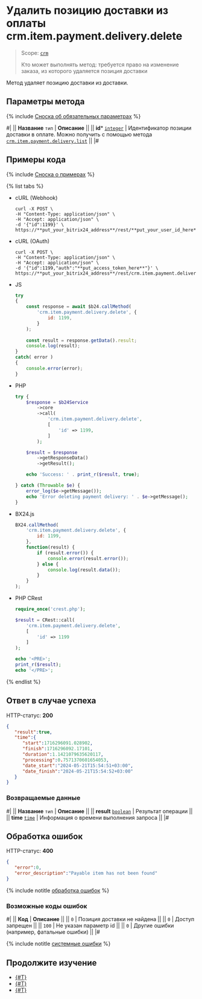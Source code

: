 # Удалить позицию доставки из оплаты crm.item.payment.delivery.delete

> Scope: [`crm`](../../../../scopes/permissions.md)
>
> Кто может выполнять метод: требуется право на изменение заказа, из которого удаляется позиция доставки

Метод удаляет позицию доставки из доставки.

## Параметры метода

{% include [Сноска об обязательных параметрах](../../../../../_includes/required.md) %}

#|
|| **Название**
`тип` | **Описание** ||
|| **id***
[`integer`](../../../../data-types.md) | Идентификатор позиции доставки в оплате.
Можно получить с помощью метода [`crm.item.payment.delivery.list`](./crm-item-payment-delivery-list.md)  ||
|#

## Примеры кода

{% include [Сноска о примерах](../../../../../_includes/examples.md) %}

{% list tabs %}

- cURL (Webhook)

    ```http
    curl -X POST \
    -H "Content-Type: application/json" \
    -H "Accept: application/json" \
    -d '{"id":1199}' \
    https://**put_your_bitrix24_address**/rest/**put_your_user_id_here**/**put_your_webhook_here**/crm.item.payment.delivery.delete
    ```

- cURL (OAuth)

    ```http
    curl -X POST \
    -H "Content-Type: application/json" \
    -H "Accept: application/json" \
    -d '{"id":1199,"auth":"**put_access_token_here**"}' \
    https://**put_your_bitrix24_address**/rest/crm.item.payment.delivery.delete
    ```

- JS


    ```js
    try
    {
    	const response = await $b24.callMethod(
    		'crm.item.payment.delivery.delete', {
    			id: 1199,
    		}
    	);
    	
    	const result = response.getData().result;
    	console.log(result);
    }
    catch( error )
    {
    	console.error(error);
    }
    ```

- PHP


    ```php
    try {
        $response = $b24Service
            ->core
            ->call(
                'crm.item.payment.delivery.delete',
                [
                    'id' => 1199,
                ]
            );
    
        $result = $response
            ->getResponseData()
            ->getResult();
    
        echo 'Success: ' . print_r($result, true);
    
    } catch (Throwable $e) {
        error_log($e->getMessage());
        echo 'Error deleting payment delivery: ' . $e->getMessage();
    }
    ```

- BX24.js

    ```js
    BX24.callMethod(
        'crm.item.payment.delivery.delete', {
            id: 1199,
        },
        function(result) {
            if (result.error()) {
                console.error(result.error());
            } else {
                console.log(result.data());
            }
        }
    );
    ```

- PHP CRest

    ```php
    require_once('crest.php');

    $result = CRest::call(
        'crm.item.payment.delivery.delete',
        [
            'id' => 1199
        ]
    );

    echo '<PRE>';
    print_r($result);
    echo '</PRE>';
    ```

{% endlist %}

## Ответ в случае успеха

HTTP-статус: **200**

```json
{
   "result":true,
   "time":{
      "start":1716296091.028902,
      "finish":1716296092.17101,
      "duration":1.1421079635620117,
      "processing":0.7571370601654053,
      "date_start":"2024-05-21T15:54:51+03:00",
      "date_finish":"2024-05-21T15:54:52+03:00"
   }
}
```

### Возвращаемые данные

#|
|| **Название**
`тип` | **Описание** ||
|| **result**
[`boolean`](../../../../data-types.md) | Результат операции ||
|| **time**
[`time`](../../../../data-types.md) | Информация о времени выполнения запроса ||
|#

## Обработка ошибок

HTTP-статус: **400**

```json
{
   "error":0,
   "error_description":"Payable item has not been found"
}
```

{% include notitle [обработка ошибок](../../../../../_includes/error-info.md) %}

### Возможные коды ошибок

#|
|| **Код** | **Описание** ||
|| `0` | Позиция доставки не найдена ||
|| `0` | Доступ запрещен ||
|| `100` | Не указан параметр id ||
|| `0` | Другие ошибки (например, фатальные ошибки) ||
|#

{% include notitle [системные ошибки](../../../../../_includes/system-errors.md) %}

## Продолжите изучение

- [{#T}](./crm-item-payment-delivery-add.md)
- [{#T}](./crm-item-payment-delivery-list.md)
- [{#T}](./crm-item-payment-delivery-set-delivery.md)